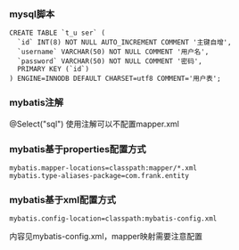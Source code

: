 ### mysql脚本
```mysql
CREATE TABLE `t_u ser` (
  `id` INT(8) NOT NULL AUTO_INCREMENT COMMENT '主键自增',
  `username` VARCHAR(50) NOT NULL COMMENT '用户名',
  `password` VARCHAR(50) NOT NULL COMMENT '密码',
  PRIMARY KEY (`id`)
) ENGINE=INNODB DEFAULT CHARSET=utf8 COMMENT='用户表';
```

### mybatis注解
@Select("sql") 使用注解可以不配置mapper.xml

### mybatis基于properties配置方式
```
mybatis.mapper-locations=classpath:mapper/*.xml
mybatis.type-aliases-package=com.frank.entity
```

### mybatis基于xml配置方式
```code
mybatis.config-location=classpath:mybatis-config.xml
```
内容见mybatis-config.xml，mapper映射需要注意配置
